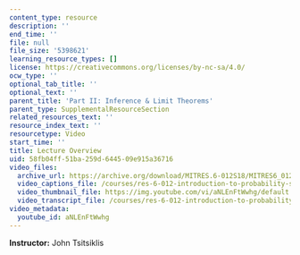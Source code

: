```yaml
---
content_type: resource
description: ''
end_time: ''
file: null
file_size: '5398621'
learning_resource_types: []
license: https://creativecommons.org/licenses/by-nc-sa/4.0/
ocw_type: ''
optional_tab_title: ''
optional_text: ''
parent_title: 'Part II: Inference & Limit Theorems'
parent_type: SupplementalResourceSection
related_resources_text: ''
resource_index_text: ''
resourcetype: Video
start_time: ''
title: Lecture Overview
uid: 58fb04ff-51ba-259d-6445-09e915a36716
video_files:
  archive_url: https://archive.org/download/MITRES.6-012S18/MITRES6_012S18_L14-01_300k.mp4
  video_captions_file: /courses/res-6-012-introduction-to-probability-spring-2018/fe047f6c20cb5f8f917ddad2965422f7_aNLEnFtWwhg.vtt
  video_thumbnail_file: https://img.youtube.com/vi/aNLEnFtWwhg/default.jpg
  video_transcript_file: /courses/res-6-012-introduction-to-probability-spring-2018/9e85adb6541344309ea466a1c2c5e403_aNLEnFtWwhg.pdf
video_metadata:
  youtube_id: aNLEnFtWwhg
---
```


**Instructor:** John Tsitsiklis

